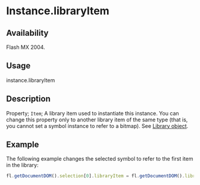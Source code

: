 # Instance.libraryItem

## Availability

Flash MX 2004.

## Usage

instance.libraryItem

## Description

Property; `Item`; A library item used to instantiate this instance. You can change this property only to another library item of the same type (that is, you cannot set a symbol instance to refer to a bitmap). See [Library object](../Library_object/Library_summary.md).

## Example

The following example changes the selected symbol to refer to the first item in the library:

```javascript
fl.getDocumentDOM().selection[0].libraryItem = fl.getDocumentDOM().library.items[0];
```
